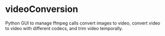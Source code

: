 # videoConversion
Python GUI to manage ffmpeg calls convert images to video, convert video to video with different codecs, and trim video temporally. 
